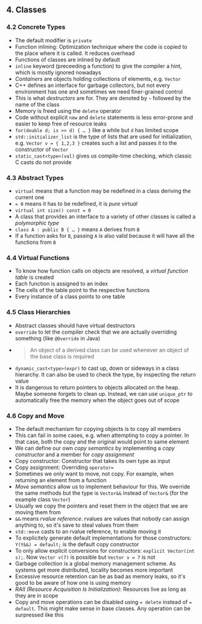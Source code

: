 ## 4. Classes

### 4.2 Concrete Types

- The default modifier is `private`
- Function inlining: Optimization technique where the code is copied to the place where it is called. It reduces overhead
- Functions of classes are inlined by default
- `inline` keyword (preceeding a function) to give the compiler a hint, which is mostly ignored nowadays
- *Containers* are objects holding collections of elements, e.g. `Vector`
- C++ defines an interface for garbage collectors, but not every environment has one and sometimes we need finer-grained control
- This is what *destructors* are for. They are denoted by `~` followed by the name of the class
- Memory is freed using the `delete` operator
- Code without explicit `new` and `delete` statements is less error-prone and easier to keep free of resource leaks
- `for(double d; is >> d) { … }` like a while but `d` has limited scope
- `std::initializer_list` is the type of lists that are used for initialization, e.g. `Vector v = { 1,2,3 }` creates such a list and passes it to the constructor of `Vector`
- `static_cast<type>(val)` gives us compile-time checking, which classic C casts do not provide

### 4.3 Abstract Types

- `virtual` means that a function may be redefined in a class deriving the current one
- `= 0` means it has to be redefined, it is *pure virtual*
- `virtual int size() const = 0`
- A class that provides an interface to a variety of other classes is called a *polymorphic type*
- `class A : public B { … }` means `A` derives from `B`
- If a function asks for `B`, passing `A` is also valid because it will have all the functions from `B`

### 4.4 Virtual Functions

- To know how function calls on objects are resolved, a *virtual function table* is created
- Each function is assigned to an index
- The cells of the table point to the respective functions
- Every instance of a class points to one table

### 4.5 Class Hierarchies

- Abstract classes should have virtual destructors
- `override` to let the compiler check that we are actually overriding something (like `@Override` in Java)
- > An object of a derived class can be used whenever an object of the base class is required
- `dynamic_cast<type>(expr)` to cast up, down or sideways in a class hierarchy. It can also be used to check the type, by inspecting the return value
- It is dangerous to return pointers to objects allocated on the heap. Maybe someone forgets to clean up. Instead, we can use `unique_ptr` to automatically free the memory when the object goes out of scope 

### 4.6 Copy and Move

- The default mechanism for copying objects is to copy all members
- This can fail in some cases, e.g. when attempting to copy a pointer. In that case, both the copy and the original would point to same element
- We can define our own *copy semantics* by implementing a *copy constructor* and a member for *copy assignment*
- Copy constructor: Constructor that takes its own type as input
- Copy assignment: Overriding `operator=`
- Sometimes we only want to move, not copy. For example, when returning an element from a function
- *Move semantics* allow us to implement behaviour for this. We override the same methods but the type is `Vector&&` instead of `Vector&` (for the example class `Vector`)
- Usually we copy the pointers and reset them in the object that we are moving them from
- `&&` means *rvalue reference*. rvalues are values that nobody can assign anything to, so it's save to steal values from them
- `std::move` casts to an rvalue reference, to enable moving it
- To explicitely generate default implementations for those constructors: `Y(Y&&) = default;` is the default copy constructor
- To only allow explicit conversions for constructors: `explicit Vector(int s);`. Now `Vector v(7)` is possible but `Vector v = 7` is not
- Garbage collection is a global memory management scheme. As systems get more distributed, locality becomes more important
- Excessive resource retention can be as bad as memory leaks, so it's good to be aware of how one is using memory
- *RAII (Resource Acquisition Is Initialization)*: Resources live as long as they are in scope
- Copy and move operations can be disabled using `= delete` instead of `= default`. This might make sense in base classes. Any operation can be surpressed like this
